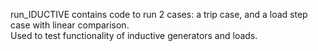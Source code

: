 run_IDUCTIVE contains code to run 2 cases: a trip case, and a load step case with linear comparison.  
Used to test functionality of inductive generators and loads.  